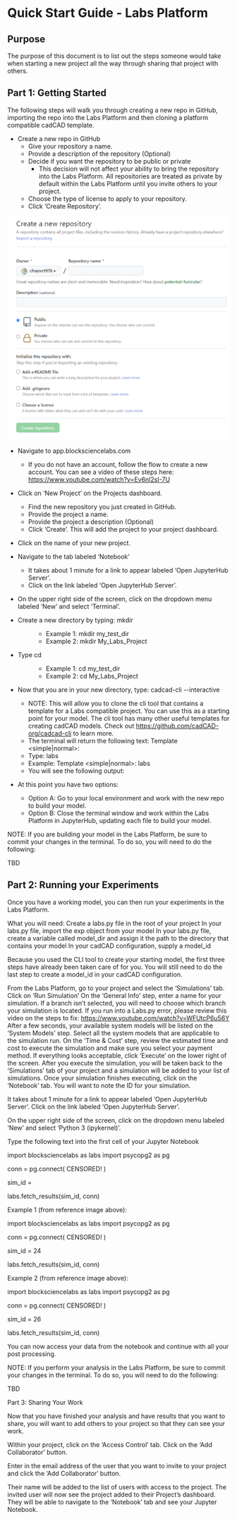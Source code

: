# Quick Start Guide - Labs Platform
## Purpose
The purpose of this document is to list out the steps someone would take when starting a new project all the way through sharing that project with others.
## Part 1: Getting Started
The following steps will walk you through creating a new repo in GitHub, importing the repo into the Labs Platform and then cloning a platform compatible cadCAD template.

- Create a new repo in GitHub
     - Give your repository a name.
    - Provide a description of the repository (Optional)
    - Decide if you want the repository to be public or private
        - This decision will not affect your ability to bring the repository into the Labs Platform.  All repositories are treated as private by default within the Labs Platform until you invite others to your project.
    - Choose the type of license to apply to your repository.
    - Click ‘Create Repository’.

![Create a Repo](https://raw.githubusercontent.com/cfrazier1978/Quick_Start_Guide/main/Images/Create%20a%20new%20repository.png)

- Navigate to app.blocksciencelabs.com
    - If you do not have an account, follow the flow to create a new account.  You can see a video of these steps here: https://www.youtube.com/watch?v=Ev6nl2sI-7U
- Click on ‘New Project’ on the Projects dashboard.
    - Find the new repository you just created in GitHub.
    - Provide the project a name.
    - Provide the project a description (Optional)
    - Click ‘Create’.  This will add the project to your project dashboard.



- Click on the name of your new project.
- Navigate to the tab labeled ‘Notebook’
    - It takes about 1 minute for a link to appear labeled ‘Open JupyterHub Server’.
    - Click on the link labeled ‘Open JupyterHub Server’.




- On the upper right side of the screen, click on the dropdown menu labeled ‘New’ and select ‘Terminal’.



- Create a new directory by typing: mkdir <dir name>
    - Example 1: mkdir my_test_dir
    - Example 2: mkdir My_Labs_Project
- Type cd <dir name>
    - Example 1: cd my_test_dir
    - Example 2: cd My_Labs_Project
- Now that you are in your new directory, type: cadcad-cli --interactive
    - NOTE: This will allow you to clone the cli tool that contains a template for a Labs compatible project.  You can use this as a starting point for your model.  The cli tool has many other useful templates for creating cadCAD models.  Check out https://github.com/cadCAD-org/cadcad-cli to learn more.
    - The terminal will return the following text: Template <simple|normal>:
    - Type: labs
    - Example: Template <simple|normal>: labs
    - You will see the following output:

- At this point you have two options:
    - Option A: Go to your local environment and work with the new repo to build your model.
    - Option B: Close the terminal window and work within the Labs Platform in JupyterHub, updating each file to build your model.


NOTE: If you are building your model in the Labs Platform, be sure to commit your changes in the terminal.  To do so, you will need to do the following:

TBD


## Part 2: Running your Experiments
Once you have a working model, you can then run your experiments in the Labs Platform.

What you will need:
Create a labs.py file in the root of your project
In your labs.py file, import the exp object from your model
In your labs.py file, create a variable called model_dir and assign it the path to the directory that contains your model
In your cadCAD configuration, supply a model_id
 
Because you used the CLI tool to create your starting model, the first three steps have already been taken care of for you.  You will still need to do the last step to create a model_id in your cadCAD configuration.
 
From the Labs Platform, go to your project and select the ‘Simulations’ tab.
Click on ‘Run Simulation’
On the ‘General Info’ step, enter a name for your simulation.  If a branch isn’t selected, you will need to choose which branch your simulation is located.
If you run into a Labs.py error, please review this video on the steps to fix: https://www.youtube.com/watch?v=WFUtcP6u56Y
After a few seconds, your available system models will be listed on the ‘System Models’ step.  Select all the system models that are applicable to the simulation run.
On the ‘Time & Cost’ step, review the estimated time and cost to execute the simulation and make sure you select your payment method.  If everything looks acceptable, click ‘Execute’ on the lower right of the screen.
After you execute the simulation, you will be taken back to the ‘Simulations’ tab of your project and a simulation will be added to your list of simulations.
Once your simulation finishes executing, click on the ‘Notebook’ tab.  You will want to note the ID for your simulation.



It takes about 1 minute for a link to appear labeled ‘Open JupyterHub Server’.
Click on the link labeled ‘Open JupyterHub Server’.



On the upper right side of the screen, click on the dropdown menu labeled ‘New’ and select ‘Python 3 (ipykernel)’.



Type the following text into the first cell of your Jupyter Notebook

import blocksciencelabs as labs
import psycopg2 as pg

conn = pg.connect(
    CENSORED!
)

sim_id = <Simulation ID>

labs.fetch_results(sim_id, conn)

Example 1 (from reference image above):

import blocksciencelabs as labs
import psycopg2 as pg

conn = pg.connect(
    CENSORED!
)

sim_id = 24

labs.fetch_results(sim_id, conn)

Example 2 (from reference image above):

import blocksciencelabs as labs
import psycopg2 as pg

conn = pg.connect(
    CENSORED!
)

sim_id = 26

labs.fetch_results(sim_id, conn)


You can now access your data from the notebook and continue with all your post processing.


NOTE: If you perform your analysis in the Labs Platform, be sure to commit your changes in the terminal.  To do so, you will need to do the following:

TBD

Part 3: Sharing Your Work

Now that you have finished your analysis and have results that you want to share, you will want to add others to your project so that they can see your work.

Within your project, click on the ‘Access Control’ tab.
Click on the ‘Add Collaborator’ button.



Enter in the email address of the user that you want to invite to your project and click the ‘Add Collaborator’ button.



Their name will be added to the list of users with access to the project.
The invited user will now see the project added to their Project’s dashboard.  They will be able to navigate to the ‘Notebook’ tab and see your Jupyter Notebook.

